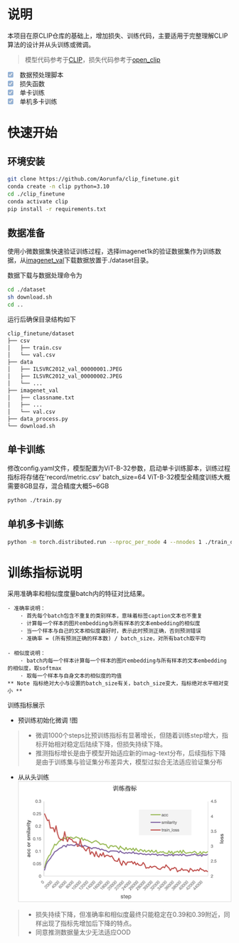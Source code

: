 # 说明
本项目在原CLIP仓库的基础上，增加损失、训练代码，主要适用于完整理解CLIP算法的设计并从头训练或微调。
> 模型代码参考于[CLIP](https://github.com/openai/CLIP)，损失代码参考于[open_clip](https://github.com/mlfoundations/open_clip)
- [x] <input type="checkbox" disabled checked> 数据预处理脚本
- [x] <input type="checkbox" disabled checked> 损失函数
- [x] <input type="checkbox" disabled checked> 单卡训练
- [x] <input type="checkbox" disabled checked > 单机多卡训练

# 快速开始
## 环境安装
```bash
git clone https://github.com/Aorunfa/clip_finetune.git
conda create -n clip python=3.10
cd ./clip_finetune
conda activate clip
pip install -r requirements.txt
```

## 数据准备
使用小微数据集快速验证训练过程，选择imagenet1k的验证数据集作为训练数据，从[imagenet_val](https://modelscope.cn/datasets/tany0699/imagenet_val/files)下载数据放置于./dataset目录。

数据下载与数据处理命令为
```bash
cd ./dataset
sh download.sh
cd ..
```

运行后确保目录结构如下

```text
clip_finetune/dataset
├── csv
│   ├── train.csv
│   └── val.csv
├── data
│   ├── ILSVRC2012_val_00000001.JPEG
│   ├── ILSVRC2012_val_00000002.JPEG
│   └── ...
├── imagenet_val
│   ├── classname.txt
│   ├── ...
│   └── val.csv
├── data_process.py
└── download.sh
```


## 单卡训练
修改config.yaml文件，模型配置为ViT-B-32参数，启动单卡训练脚本，训练过程指标将存储在'record/metric.csv'
batch_size=64 ViT-B-32模型全精度训练大概需要8GB显存，混合精度大概5~6GB
```bash
python ./train.py
```

## 单机多卡训练
```bash
python -m torch.distributed.run --nproc_per_node 4 --nnodes 1 ./train_dist.py
```

# 训练指标说明
采用准确率和相似度度量batch内的特征对比结果。

    - 准确率说明：
        · 首先每个batch包含不重复的类别样本，意味着标签caption文本也不重复
        · 计算每一个样本的图片embedding与所有样本的文本embedding的相似度
        · 当一个样本与自己的文本相似度最好时，表示此时预测正确，否则预测错误
        · 准确率 = (所有预测正确的样本数) / batch_size，对所有batch取平均
    
    - 相似度说明：
        · batch内每一个样本计算每一个样本的图片embedding与所有样本的文本embedding的相似度，取softmax
        · 取每一个样本与自身文本的相似度的均值
    ** Note 指标绝对大小与设置的batch_size有关，batch_size变大，指标绝对水平相对变小 **

训练指标展示

* 预训练初始化微调
!图
> * 微调1000个steps比预训练指标有显著增长，但随着训练step增大，指标开始相对稳定后陆续下降，但损失持续下降。
> * 推测指标增长是由于模型开始适应新的imag-text分布，后续指标下降是由于训练集与验证集分布差异大，模型过拟合无法适应验证集分布

* 从从头训练
![指标变化](doc/metric_scratch.png "从头训练指标变化")  
> * 损失持续下降，但准确率和相似度最终只能稳定在0.39和0.39附近，同样出现了指标先增加后下降的特点。
> * 同意推测数据量太少无法适应OOD

